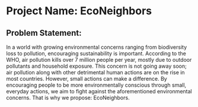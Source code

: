 # Project Name: EcoNeighbors

## Problem Statement: 
In a world with growing environmental concerns ranging from biodiversity loss to pollution, encouraging sustainability is important. According to the WHO, air pollution kills over 7 million people per year, mostly due to outdoor pollutants and household exposure. This concern is not going away soon; air pollution along with other detrimental human actions are on the rise in most countries. However, small actions can make a difference. By encouraging people to be more environmentally conscious through small, everyday actions, we aim to fight against the aforementioned environmental concerns. That is why we propose: EcoNeighbors. 


